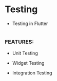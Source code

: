 
# Testing

- Testing in Flutter

#

### FEATURES:

 - Unit Testing

 - Widget Testing

 - Integration Testing
#